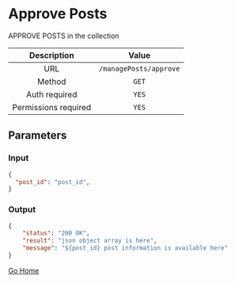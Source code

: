 # Approve Posts

APPROVE POSTS in the collection

|      Description      |           Value           |
|:--------------------: |:------------------------: |
| URL                   | `/managePosts/approve`  |
| Method                | `GET`                     |
| Auth required         | `YES`                     |
| Permissions required  | `YES`                    |

## Parameters

### Input

```json
{
  "post_id": "post_id", 
}
```

### Output

```json
{
    "status": "200 OK",
    "result": "json object array is here",
    "message": "${post_id} post information is available here"
}
```

[Go Home](../README.md)
